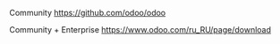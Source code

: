 Community
https://github.com/odoo/odoo

Community + Enterprise
https://www.odoo.com/ru_RU/page/download

